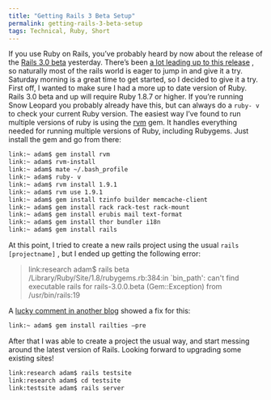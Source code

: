 ```yaml
---
title: "Getting Rails 3 Beta Setup"
permalink: getting-rails-3-beta-setup
tags: Technical, Ruby, Short
---
```


If you use Ruby on Rails, you’ve probably heard by now about the release of the [Rails 3.0 beta](http://weblog.rubyonrails.org/2009/2/5/this-week-in-rails-3-0) yesterday. There’s been [a lot leading up to this release](http://www.engineyard.com/blog/2010/rails-3-beta-is-out-a-retrospective/) , so naturally most of the rails world is eager to jump in and give it a try. Saturday morning is a great time to get started, so I decided to give it a try. First off, I wanted to make sure I had a more up to date version of Ruby. Rails 3.0 beta and up will require Ruby 1.8.7 or higher. If you’re running Snow Leopard you probably already have this, but can always do a `ruby- v` to check your current Ruby version. The easiest way I’ve found to run multiple versions of ruby is using the [rvm](http://rvm.beginrescueend.com/install/) gem. It handles everything needed for running multiple versions of Ruby, including Rubygems. Just install the gem and go from there:

```bash
link:~ adam$ gem install rvm
link:~ adam$ rvm-install
link:~ adam$ mate ~/.bash_profile
link:~ adam$ ruby- v
link:~ adam$ rvm install 1.9.1
link:~ adam$ rvm use 1.9.1
link:~ adam$ gem install tzinfo builder memcache-client
link:~ adam$ gem install rack rack-test rack-mount
link:~ adam$ gem install erubis mail text-format
link:~ adam$ gem install thor bundler i18n
link:~ adam$ gem install rails
```

At this point, I tried to create a new rails project using the usual `rails [projectname]` , but I ended up getting the following error:


> link:research adam$ rails beta /Library/Ruby/Site/1.8/rubygems.rb:384:in `bin_path': can't find executable rails for rails-3.0.0.beta (Gem::Exception) from /usr/bin/rails:19

A [lucky comment in another blog](http://www.rubyinside.com/how-to-install-rails-3-0-prerelease-beta-2955.html) showed a fix for this:

```bash
link:~ adam$ gem install railties —pre
```

After that I was able to create a project the usual way, and start messing around the latest version of Rails. Looking forward to upgrading some existing sites!

```bash
link:research adam$ rails testsite
link:research adam$ cd testsite
link:testsite adam$ rails server
```
